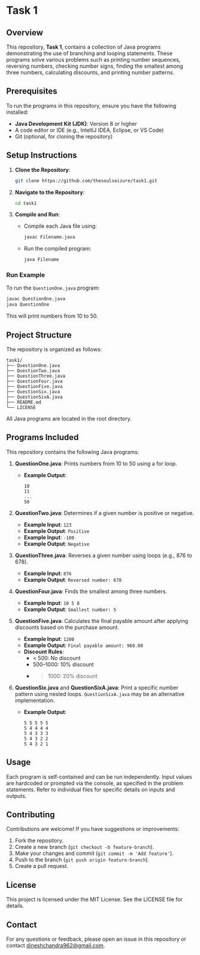 # Task 1

## Overview

This repository, **Task 1**, contains a collection of Java programs demonstrating the use of branching and looping statements. These programs solve various problems such as printing number sequences, reversing numbers, checking number signs, finding the smallest among three numbers, calculating discounts, and printing number patterns.

## Prerequisites

To run the programs in this repository, ensure you have the following installed:

- **Java Development Kit (JDK)**: Version 8 or higher
- A code editor or IDE (e.g., IntelliJ IDEA, Eclipse, or VS Code)
- Git (optional, for cloning the repository)

## Setup Instructions

1. **Clone the Repository**:

   ```bash
   git clone https://github.com/thesoulseizure/task1.git
   ```

2. **Navigate to the Repository**:

   ```bash
   cd task1
   ```

3. **Compile and Run**:

   - Compile each Java file using:

     ```bash
     javac Filename.java
     ```

   - Run the compiled program:

     ```bash
     java Filename
     ```

### Run Example

To run the `QuestionOne.java` program:

```bash
javac QuestionOne.java
java QuestionOne
```

This will print numbers from 10 to 50.

## Project Structure

The repository is organized as follows:

```
task1/
├── QuestionOne.java
├── QuestionTwo.java
├── QuestionThree.java
├── QuestionFour.java
├── QuestionFive.java
├── QuestionSix.java
├── QuestionSixA.java
├── README.md
└── LICENSE
```

All Java programs are located in the root directory.

## Programs Included

This repository contains the following Java programs:

1. **QuestionOne.java**: Prints numbers from 10 to 50 using a for loop.
   - **Example Output**:
     ```
     10
     11
     ...
     50
     ```

2. **QuestionTwo.java**: Determines if a given number is positive or negative.
   - **Example Input**: `123`
   - **Example Output**: `Positive`
   - **Example Input**: `-100`
   - **Example Output**: `Negative`

3. **QuestionThree.java**: Reverses a given number using loops (e.g., 876 to 678).
   - **Example Input**: `876`
   - **Example Output**: `Reversed number: 678`

4. **QuestionFour.java**: Finds the smallest among three numbers.
   - **Example Input**: `10 5 8`
   - **Example Output**: `Smallest number: 5`

5. **QuestionFive.java**: Calculates the final payable amount after applying discounts based on the purchase amount.
   - **Example Input**: `1200`
   - **Example Output**: `Final payable amount: 960.00`
   - **Discount Rules**:
     - < 500: No discount
     - 500–1000: 10% discount
     - > 1000: 20% discount

6. **QuestionSix.java** and **QuestionSixA.java**: Print a specific number pattern using nested loops. `QuestionSixA.java` may be an alternative implementation.
   - **Example Output**:
     ```
     5 5 5 5 5
     5 4 4 4 4
     5 4 3 3 3
     5 4 3 2 2
     5 4 3 2 1
     ```

## Usage

Each program is self-contained and can be run independently. Input values are hardcoded or prompted via the console, as specified in the problem statements. Refer to individual files for specific details on inputs and outputs.

## Contributing

Contributions are welcome! If you have suggestions or improvements:

1. Fork the repository.
2. Create a new branch (`git checkout -b feature-branch`).
3. Make your changes and commit (`git commit -m 'Add feature'`).
4. Push to the branch (`git push origin feature-branch`).
5. Create a pull request.

## License

This project is licensed under the MIT License. See the LICENSE file for details.

## Contact

For any questions or feedback, please open an issue in this repository or contact dineshchandra962@gmail.com.
